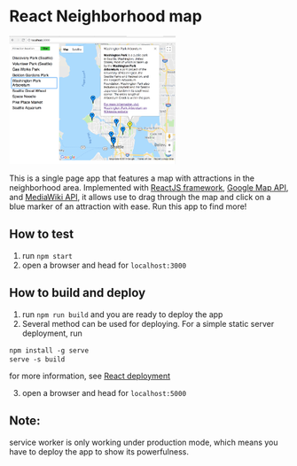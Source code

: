 # React Neighborhood map

<img src='src/imgs/demo3.png' alt='react neighborhood map' width='300px' />

This is a single page app that features a map with attractions in the neighborhood area. Implemented with [ReactJS framework](https://reactjs.org/), [Google Map API](https://cloud.google.com/maps-platform/), and [MediaWiki API](https://www.mediawiki.org/wiki/API:Main_page), it allows use to drag through the map and click on a blue marker of an attraction with ease. Run this app to find more!

## How to test

1. run `npm start`
2. open a browser and head for `localhost:3000`

## How to build and deploy

1. run `npm run build` and you are ready to deploy the app
2. Several method can be used for deploying. For a simple static server deployment, run
```
npm install -g serve
serve -s build
```
for more information, see [React deployment](https://github.com/facebook/create-react-app/blob/master/packages/react-scripts/template/README.md#deployment)

3. open a browser and head for `localhost:5000`

## Note:
service worker is only working under production mode, which means you have to deploy the app to show its powerfulness.
